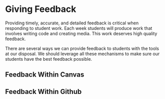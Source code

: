 # Giving Feedback

Providing timely, accurate, and detailed feedback is critical when responding to student work. Each week students will produce work that involves writing code and creating media. This work deserves high quality feedback. 

There are several ways we can provide feedback to students with the tools at our disposal. We should leverage all these mechanisms to make sure our students have the best feedback possible.

## Feedback Within Canvas

## Feedback Within Github